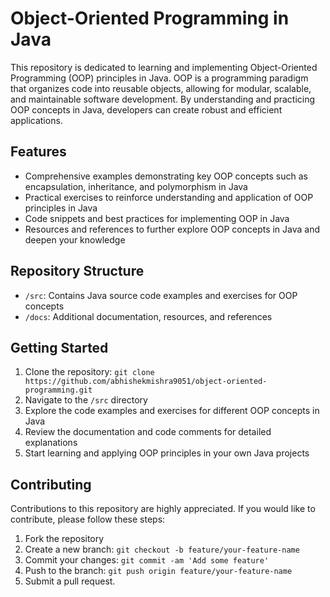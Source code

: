 # Object-Oriented Programming in Java

This repository is dedicated to learning and implementing Object-Oriented Programming (OOP) principles in Java. OOP is a programming paradigm that organizes code into reusable objects, allowing for modular, scalable, and maintainable software development. By understanding and practicing OOP concepts in Java, developers can create robust and efficient applications.

## Features
- Comprehensive examples demonstrating key OOP concepts such as encapsulation, inheritance, and polymorphism in Java
- Practical exercises to reinforce understanding and application of OOP principles in Java
- Code snippets and best practices for implementing OOP in Java
- Resources and references to further explore OOP concepts in Java and deepen your knowledge

## Repository Structure
- `/src`: Contains Java source code examples and exercises for OOP concepts
- `/docs`: Additional documentation, resources, and references

## Getting Started
1. Clone the repository: `git clone https://github.com/abhishekmishra9051/object-oriented-programming.git`
2. Navigate to the `/src` directory
3. Explore the code examples and exercises for different OOP concepts in Java
4. Review the documentation and code comments for detailed explanations
5. Start learning and applying OOP principles in your own Java projects

## Contributing
Contributions to this repository are highly appreciated. If you would like to contribute, please follow these steps:

1. Fork the repository
2. Create a new branch: `git checkout -b feature/your-feature-name`
3. Commit your changes: `git commit -am 'Add some feature'`
4. Push to the branch: `git push origin feature/your-feature-name`
5. Submit a pull request.
